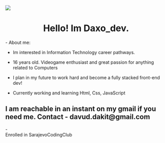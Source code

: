 <DOCTYPE html>
<html>
<head>
   <body>
      <img src= "https://wallpaperaccess.com/full/849790.gif">
   <h1 align="center">               
    Hello! Im Daxo_dev.
</h1>
    - About me:
  
  - Im interested in Information Technology career pathways.
  
  - 16 years old. Videogame enthusiast and great passion for anything related to Computers
  
  - I plan in my future to work hard and become a fully stacked front-end dev!
  
  - Currently working and learning Html, Css, JavaScript
<h2> I am reachable in an instant on my gmail if you need me. Contact - davud.dakit@gmail.com</h2>
- <footer>
  </p2> Enrolled in SarajevoCodingClub</p2>
   </head>
      </body>
  
